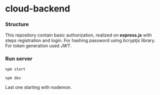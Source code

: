 # cloud-backend

### Structure

This repository contain basic authorization, realized on **express.js** with steps registration and login.
For hashing password using *bcryptjs* library. For token generation used *JWT*.

### Run server

```
npm start
```
```
npm dev
```
Last one starting with nodemon.
